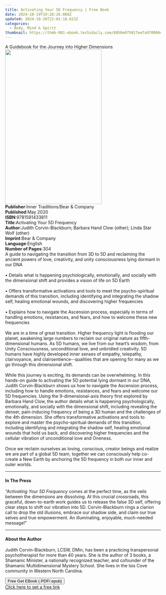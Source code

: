 ```yaml
---
title: Activating Your 5D Frequency | Free Book
date: 2024-10-19T19:28:26.068Z
updated: 2024-10-26T22:01:18.613Z
categories:
  - Body, Mind & Spirit
thumbnail: https://thmb-001-ebook.techidaily.com/8850e075017ee7a970006d5fd3ba3cfec5ef83dc4a186fa7b71b4bd1272295f8.jpg
---
```

<main id="book-container">
  <div class="flex flex-col">
    <div class="book-brief flex-1 py-6 px-4 sm:p-6 md:py-10 md:px-8">
      <!-- brief-->
      <div class="book-brief-main">
        A Guidebook for the Journey into Higher Dimensions
      </div>
    </div>
    <div
      class="book-meta-info flex-1 grid gap-4 col-start-1 col-end-3 row-start-1 sm:mb-6 sm:grid-cols-4 lg:gap-6 lg:col-start-2 lg:row-end-6 lg:row-span-6 lg:mb-0"
    >
      <div
        class="book-meta-info-left place-content-center mt-4 p-4 text-sm leading-6 col-start-2 col-span-2 dark:text-slate-400"
      >
        <img
          class="w-full h-500 object-cover rounded-lg sm:h-255 sm:col-span-2 lg:col-span-full"
          src="https://img-001-ebook.techidaily.com/7e72000b0b2e6d7597e2e03229007564cb91ebe2413c79167cb2431e76bada72.jpg"
          alt=""
          width="312"
          height="500"
        />
      </div>
      <div
        class="book-meta-info-right mt-2 col-start-1 row-start-2 col-span-3 self-center"
      >
        <!-- meta data  -->
        <div class="flex flex-col px-4 md:px-8">
          <div class="flex-1">
            <strong>Publisher</strong>:<span class="px-2"
              >Inner Traditions/Bear &amp; Company</span
            >
          </div>
          <div class="flex-1">
            <strong>Published</strong>:<span class="px-2">May 2020</span>
          </div>
          <div class="flex-1">
            <strong>ISBN</strong>:<span class="px-2">9781591433811</span>
          </div>
          <div class="flex-1">
            <strong>Title</strong>:<span class="px-2"
              >Activating Your 5D Frequency</span
            >
          </div>
          <div class="flex-1">
            <strong>Author</strong>:<span class="px-2"
              >Judith Corvin-Blackburn; Barbara Hand Clow (other); Linda Star
              Wolf (other)</span
            >
          </div>
          <div class="flex-1">
            <strong>Imprint</strong>:<span class="px-2"
              >Bear &amp; Company</span
            >
          </div>
          <div class="flex-1">
            <strong>Language</strong>:<span class="px-2">English</span>
          </div>
          <div class="flex-1">
            <strong>Number of Pages</strong>:<span class="px-2">304</span>
          </div>
        </div>
      </div>
    </div>
    <div class="book-description flex-1 py-6 px-4 sm:p-6 md:py-10 md:px-8">
      <div class="book-description-main">
        <div accordion-content="" id="description">
          A guide to navigating the transition from 3D to 5D and reclaiming the
          ancient powers of love, creativity, and unity consciousness lying
          dormant in our DNA <br /><br />• Details what is happening
          psychologically, emotionally, and socially with the dimensional shift
          and provides a vision of life on 5D Earth <br /><br />• Offers
          transformative activations and tools to meet the psycho-spiritual
          demands of this transition, including identifying and integrating the
          shadow self, healing emotional wounds, and discovering higher
          frequencies <br /><br />• Explains how to navigate the Ascension
          process, especially in terms of handling emotions, resistances, and
          fears, and how to welcome these new frequencies <br /><br />We are in
          a time of great transition. Higher frequency light is flooding our
          planet, awakening large numbers to reclaim our original nature as
          fifth-dimensional humans. As 5D humans, we live from our heart’s
          wisdom, from Unity Consciousness, unconditional love, and unbridled
          creativity. 5D humans have highly developed inner senses of empathy,
          telepathy, clairvoyance, and clairsentience--qualities that are
          opening for many as we go through this dimensional shift.
          <br /><br />While this journey is exciting, its demands can be
          overwhelming. In this hands-on guide to activating the 5D potential
          lying dormant in our DNA, Judith Corvin-Blackburn shows us how to
          navigate the Ascension process, including how to handle emotions,
          resistances, and fears and welcome our 5D frequencies. Using the
          9-dimensional-axis theory first explored by Barbara Hand Clow, the
          author details what is happening psychologically, emotionally, and
          socially with the dimensional shift, including revealing the denser,
          pain-inducing frequency of being a 3D human and the challenges of the
          4th dimension. She offers transformative activations and tools to
          explore and master the psycho-spiritual demands of this transition,
          including identifying and integrating the shadow self, healing
          emotional wounds that hold us back, and discovering higher frequencies
          and the cellular vibration of unconditional love and Oneness.
          <br /><br />Once we reclaim ourselves as loving, conscious, creator
          beings and realize we are part of a global 5D team, together we can
          consciously help co-create a New Earth by anchoring the 5D frequency
          in both our inner and outer worlds.
        </div>
        <div class="accordion-fader"></div>
      </div>
    </div>
    <div class="book-excerpts flex-1 py-6 px-4 sm:p-6 md:py-10 md:px-8">
      <!-- excerpts-->
      <div class="book-excerpts-main">
        <hr />
        <h4 class="placeholder placeholder-heading">
          <span>In The Press</span>
        </h4>
        <p>
          <i>“Activating Your 5D Frequency</i> comes at the perfect time, as the
          veils between the dimensions are dissolving. At this crucial
          crossroads, this graceful, down-to-earth work guides us to release the
          false 3D self, offering clear steps to shift our vibration into 5D.
          Corvin-Blackburn rings a clarion call to drop the old illusions,
          embrace our shadow side, and claim our true selves and true
          empowerment. An illuminating, enjoyable, much-needed message!”
        </p>
      </div>
    </div>
    <div class="book-about-author flex-1 py-6 px-4 sm:p-6 md:py-10 md:px-8">
      <!-- about author-->
      <div class="book-main-author-main">
        <hr />
        <h4 class="placeholder placeholder-heading">
          <span>About the Author</span>
        </h4>
        <p>
          Judith Corvin-Blackburn, LCSW, DMin, has been a practicing
          transpersonal psychotherapist for more than 40 years. She is the
          author of 3 books, a Shamanic Minister, a nationally recognized
          teacher, and cofounder of the Shamanic Multidimensional Mystery
          School. She lives in the Isis Cove community in Western North
          Carolina.
        </p>
      </div>
    </div>
    <div class="book-free-get flex-1 py-6 px-4 sm:p-6 md:py-10 md:px-8">
      <button
        id="btn-free-get"
        class="bg-blue-500 hover:bg-blue-700 text-white font-bold py-2 px-4 rounded"
      >
        Free Get EBook (.PDF/.epub)
      </button>
      <div id="countdown-display" class="px-2 text-lg mt-2"></div>
      <a
        id="free-link"
        class="hidden bg-blue-500 hover:bg-blue-700 text-white font-bold py-2 px-4 rounded"
        href="https://www.ebooks.com/en-us/book/209776243/activating-your-5d-frequency/judith-corvin-blackburn/"
        target="_blank"
        >Click here to get a free link</a
      >
    </div>
    <script>
      let countdownTime = 0;
      let countdownInterval = null;
      document
        .getElementById('btn-free-get')
        .addEventListener('click', startCountdown);
      function startCountdown() {
        countdownTime = new Date().getTime() + 60000 * 3;
        countdownInterval = setInterval(updateCountdown, 1000);
        document.getElementById('btn-free-get').disabled = true;
        document
          .getElementById('btn-free-get')
          .classList.add('bg-gray-500', 'cursor-not-allowed');
      }
      function updateCountdown() {
        let currentTime = new Date().getTime();
        let timeLeft = countdownTime - currentTime;
        let secondsLeft = Math.floor(timeLeft / 1000);
        document.getElementById('countdown-display').innerHTML =
          `Remaining time: ${secondsLeft} seconds.`;
        if (secondsLeft <= 0) {
          clearInterval(countdownInterval);
          document.getElementById('btn-free-get').classList.add('hidden');
          document.getElementById('free-link').classList.remove('hidden');
          document.getElementById('countdown-display').innerHTML = '';
        }
      }
    </script>
  </div>
</main>

<ins class="adsbygoogle"
      style="display:block"
      data-ad-client="ca-pub-7571918770474297"
      data-ad-slot="8358498916"
      data-ad-format="auto"
      data-full-width-responsive="true"></ins>
    